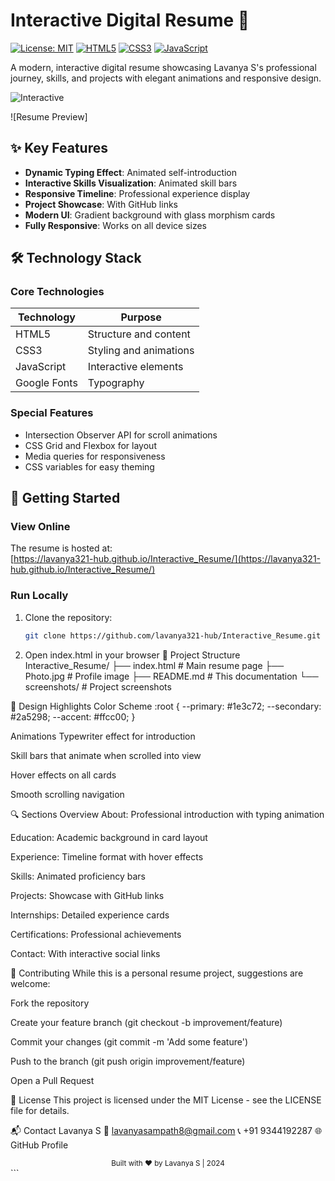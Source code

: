 # Interactive Digital Resume 🌟

[![License: MIT](https://img.shields.io/badge/License-MIT-blue.svg)](https://opensource.org/licenses/MIT)
[![HTML5](https://img.shields.io/badge/HTML5-E34F26?logo=html5&logoColor=white)](https://developer.mozilla.org/en-US/docs/Web/HTML)
[![CSS3](https://img.shields.io/badge/CSS3-1572B6?logo=css3&logoColor=white)](https://developer.mozilla.org/en-US/docs/Web/CSS)
[![JavaScript](https://img.shields.io/badge/JavaScript-F7DF1E?logo=javascript&logoColor=black)](https://developer.mozilla.org/en-US/docs/Web/JavaScript)

A modern, interactive digital resume showcasing Lavanya S's professional journey, skills, and projects with elegant animations and responsive design.

![Interactive](https://github.com/user-attachments/assets/f27de1fe-9ca0-4f21-8e4c-2dbc50f82288)

![Resume Preview]

## ✨ Key Features

- **Dynamic Typing Effect**: Animated self-introduction
- **Interactive Skills Visualization**: Animated skill bars
- **Responsive Timeline**: Professional experience display
- **Project Showcase**: With GitHub links
- **Modern UI**: Gradient background with glass morphism cards
- **Fully Responsive**: Works on all device sizes

## 🛠️ Technology Stack

### Core Technologies
| Technology | Purpose |
|------------|---------|
| HTML5 | Structure and content |
| CSS3 | Styling and animations |
| JavaScript | Interactive elements |
| Google Fonts | Typography |

### Special Features
- Intersection Observer API for scroll animations
- CSS Grid and Flexbox for layout
- Media queries for responsiveness
- CSS variables for easy theming

## 🚀 Getting Started

### View Online
The resume is hosted at:  
[https://lavanya321-hub.github.io/Interactive_Resume/](https://lavanya321-hub.github.io/Interactive_Resume/)

### Run Locally
1. Clone the repository:
   ```bash
   git clone https://github.com/lavanya321-hub/Interactive_Resume.git
2. Open index.html in your browser
   📂 Project Structure
   Interactive_Resume/
├── index.html          # Main resume page
├── Photo.jpg           # Profile image
├── README.md           # This documentation
└── screenshots/        # Project screenshots

🎨 Design Highlights
Color Scheme
:root {
  --primary: #1e3c72;
  --secondary: #2a5298;
  --accent: #ffcc00;
}

Animations
Typewriter effect for introduction

Skill bars that animate when scrolled into view

Hover effects on all cards

Smooth scrolling navigation

🔍 Sections Overview
About: Professional introduction with typing animation

Education: Academic background in card layout

Experience: Timeline format with hover effects

Skills: Animated proficiency bars

Projects: Showcase with GitHub links

Internships: Detailed experience cards

Certifications: Professional achievements

Contact: With interactive social links

🤝 Contributing
While this is a personal resume project, suggestions are welcome:

Fork the repository

Create your feature branch (git checkout -b improvement/feature)

Commit your changes (git commit -m 'Add some feature')

Push to the branch (git push origin improvement/feature)

Open a Pull Request

📜 License
This project is licensed under the MIT License - see the LICENSE file for details.

📬 Contact
Lavanya S
📧 lavanyasampath8@gmail.com
📞 +91 9344192287
🌐 GitHub Profile

<div align="center"> <sub>Built with ❤️ by Lavanya S | 2024</sub> </div> ```
   

